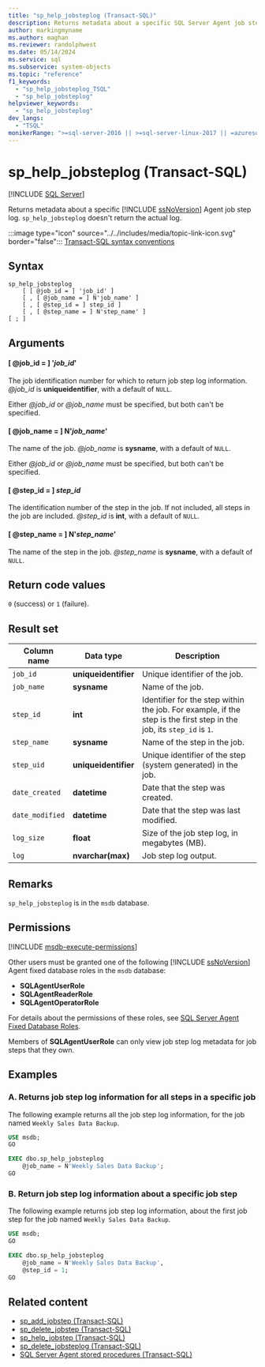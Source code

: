 ```yaml
---
title: "sp_help_jobsteplog (Transact-SQL)"
description: Returns metadata about a specific SQL Server Agent job step log.
author: markingmyname
ms.author: maghan
ms.reviewer: randolphwest
ms.date: 05/14/2024
ms.service: sql
ms.subservice: system-objects
ms.topic: "reference"
f1_keywords:
  - "sp_help_jobsteplog_TSQL"
  - "sp_help_jobsteplog"
helpviewer_keywords:
  - "sp_help_jobsteplog"
dev_langs:
  - "TSQL"
monikerRange: ">=sql-server-2016 || >=sql-server-linux-2017 || =azuresqldb-mi-current"
---
```

# sp_help_jobsteplog (Transact-SQL)

[!INCLUDE [SQL Server](../../includes/applies-to-version/sqlserver.md)]

Returns metadata about a specific [!INCLUDE [ssNoVersion](../../includes/ssnoversion-md.md)] Agent job step log. `sp_help_jobsteplog` doesn't return the actual log.

:::image type="icon" source="../../includes/media/topic-link-icon.svg" border="false"::: [Transact-SQL syntax conventions](../../t-sql/language-elements/transact-sql-syntax-conventions-transact-sql.md)

## Syntax

```syntaxsql
sp_help_jobsteplog
    [ [ @job_id = ] 'job_id' ]
    [ , [ @job_name = ] N'job_name' ]
    [ , [ @step_id = ] step_id ]
    [ , [ @step_name = ] N'step_name' ]
[ ; ]
```

## Arguments

#### [ @job_id = ] '*job_id*'

The job identification number for which to return job step log information. *@job_id* is **uniqueidentifier**, with a default of `NULL`.

Either *@job_id* or *@job_name* must be specified, but both can't be specified.

#### [ @job_name = ] N'*job_name*'

The name of the job. *@job_name* is **sysname**, with a default of `NULL`.

Either *@job_id* or *@job_name* must be specified, but both can't be specified.

#### [ @step_id = ] *step_id*

The identification number of the step in the job. If not included, all steps in the job are included. *@step_id* is **int**, with a default of `NULL`.

#### [ @step_name = ] N'*step_name*'

The name of the step in the job. *@step_name* is **sysname**, with a default of `NULL`.

## Return code values

`0` (success) or `1` (failure).

## Result set

| Column name | Data type | Description |
| --- | --- | --- |
| `job_id` | **uniqueidentifier** | Unique identifier of the job. |
| `job_name` | **sysname** | Name of the job. |
| `step_id` | **int** | Identifier for the step within the job. For example, if the step is the first step in the job, its `step_id` is `1`. |
| `step_name` | **sysname** | Name of the step in the job. |
| `step_uid` | **uniqueidentifier** | Unique identifier of the step (system generated) in the job. |
| `date_created` | **datetime** | Date that the step was created. |
| `date_modified` | **datetime** | Date that the step was last modified. |
| `log_size` | **float** | Size of the job step log, in megabytes (MB). |
| `log` | **nvarchar(max)** | Job step log output. |

## Remarks

`sp_help_jobsteplog` is in the `msdb` database.

## Permissions

[!INCLUDE [msdb-execute-permissions](../../includes/msdb-execute-permissions.md)]

Other users must be granted one of the following [!INCLUDE [ssNoVersion](../../includes/ssnoversion-md.md)] Agent fixed database roles in the `msdb` database:

- **SQLAgentUserRole**
- **SQLAgentReaderRole**
- **SQLAgentOperatorRole**

For details about the permissions of these roles, see [SQL Server Agent Fixed Database Roles](../../ssms/agent/sql-server-agent-fixed-database-roles.md).

Members of **SQLAgentUserRole** can only view job step log metadata for job steps that they own.

## Examples

### A. Returns job step log information for all steps in a specific job

The following example returns all the job step log information, for the job named `Weekly Sales Data Backup`.

```sql
USE msdb;
GO

EXEC dbo.sp_help_jobsteplog
    @job_name = N'Weekly Sales Data Backup';
GO
```

### B. Return job step log information about a specific job step

The following example returns job step log information, about the first job step for the job named `Weekly Sales Data Backup`.

```sql
USE msdb;
GO

EXEC dbo.sp_help_jobsteplog
    @job_name = N'Weekly Sales Data Backup',
    @step_id = 1;
GO
```

## Related content

- [sp_add_jobstep (Transact-SQL)](sp-add-jobstep-transact-sql.md)
- [sp_delete_jobstep (Transact-SQL)](sp-delete-jobstep-transact-sql.md)
- [sp_help_jobstep (Transact-SQL)](sp-help-jobstep-transact-sql.md)
- [sp_delete_jobsteplog (Transact-SQL)](sp-delete-jobsteplog-transact-sql.md)
- [SQL Server Agent stored procedures (Transact-SQL)](sql-server-agent-stored-procedures-transact-sql.md)
